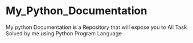 # My_Python_Documentation
My python Documentation is a Repository that will expose you to All Task Solved by me using Python Program Language
